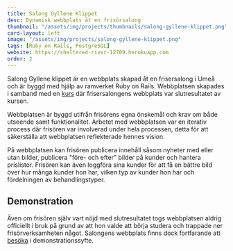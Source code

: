 ```yaml
---
title: Salong Gyllene Klippet
desc: Dynamisk webbplats åt en frisörsalong
thumbnail: "/assets/img/projects/thumbnails/salong-gyllene-klippet.png"
card-layout: left
image: "/assets/img/projects/salong-gyllene-klippet.png"
tags: [Ruby on Rails, PostgreSQL]
website: https://sheltered-river-12709.herokuapp.com
order: 2
---
```

Salong Gyllene klippet är en webbplats skapad åt en frisersalong i Umeå och är byggd med hjälp av ramverket Ruby on Rails. Webbplatsen skapades i samband med en [kurs](https://www.miun.se/utbildning/Kurser/Sok-kursplan/kursplan/?kursplanid=14417) där frisersalongens webbplats var slutresultatet av kursen.

Webbplatsen är byggd utifrån frisörens egna önskemål och krav om både utseende samt funktionalitet. Arbetet med webbplatsen var en iterativ process där frisören var involverad under hela processen, detta för att säkerställa att webbplatsen reflekterade hennes vision.

På webbplatsen kan frisören publicera innehåll såsom nyheter med eller utan bilder, publicera "före- och efter" bilder på kunder och hantera prislistor. Frisören kan även loggföra sina kunder för att få en bättre bild över hur många kunder hon har, vilken typ av kunder hon har och fördelningen av behandlingstyper. 

## Demonstration
Även om frisören själv vart nöjd med slutresultatet togs webbplatsen aldrig officiellt i bruk på grund av att hon valde att börja studera och trappade ner frisörverksamheten något. Salongens webbplats finns dock fortfarande att [besöka](https://sheltered-river-12709.herokuapp.com) i demonstrationssyfte.

